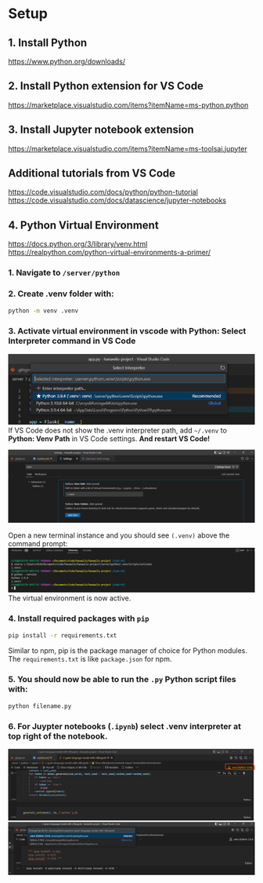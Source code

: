 # Setup

## 1. Install Python

https://www.python.org/downloads/

## 2. Install Python extension for VS Code

https://marketplace.visualstudio.com/items?itemName=ms-python.python

## 3. Install Jupyter notebook extension

https://marketplace.visualstudio.com/items?itemName=ms-toolsai.jupyter

## Additional tutorials from VS Code

https://code.visualstudio.com/docs/python/python-tutorial
https://code.visualstudio.com/docs/datascience/jupyter-notebooks

## 4. Python Virtual Environment

https://docs.python.org/3/library/venv.html  
https://realpython.com/python-virtual-environments-a-primer/

### 1. Navigate to `/server/python`

### 2. Create .venv folder with:

```sh
python -m venv .venv
```

### 3. Activate virtual environment in vscode with **Python: Select Interpreter** command in VS Code

![](./readme/2023-01-17-14-04-33.png)
If VS Code does not show the .venv interpreter path, add `~/.venv` to **Python: Venv Path** in VS Code settings. **And restart VS Code!**

![](./readme/2023-01-17-14-08-15.png)

Open a new terminal instance and you should see `(.venv)` above the command prompt:
![](./readme/2023-01-17-14-28-32.png)
The virtual environment is now active.

### 4. Install required packages with `pip`

```sh
pip install -r requirements.txt
```

Similar to npm, pip is the package manager of choice for Python modules. The `requirements.txt` is like `package.json` for npm.

### 5. You should now be able to run the `.py` Python script files with:

```sh
python filename.py
```

### 6. For Juypter notebooks (`.ipynb`) select .venv interpreter at top right of the notebook.

![](./readme/2023-01-17-14-36-16.png)  
![](./readme/2023-01-17-14-41-34.png)

